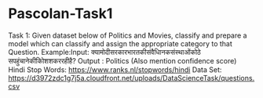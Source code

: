 # Pascolan-Task1

Task 1: Given dataset below of Politics and Movies, 
classify and prepare a model which can classify and assign the appropriate category to that Question.
Example:Input: क्यामोदीसरकारभारतकीसंवैधािनकसंस्थाओंकोठे सपहुंचानेकीकोिशशकररहीहै?
Output : Politics (Also mention confidence score)  
Hindi Stop Words: https://www.ranks.nl/stopwords/hindi
Data Set: https://d3972zdc1g7j5a.cloudfront.net/uploads/DataScienceTask/questions.csv
